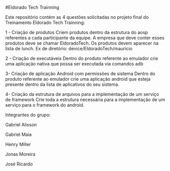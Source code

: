 #Eldorado Tech Trainning

Este repositório contém as 4 questões solicitadas no projeto final do 
Treinamento Eldorado Tech Trainning:

1 - Criação de produtos
Criem produtos dentro da estrutura do aosp referentes a cada participante da equipe. A
empresa que deve conter esses produtos deve se chamar EldoradoTech. Os produtos devem
aparecer na lista de lunch.
Ex de diretório: device/EldoradoTech/mauricio

2 - Criação de executáveis
Dentro do produto referente ao emulador crie uma aplicação nativa que possa ser executada
via comandos adb

3- Criação de aplicação Android com permissões de sistema
Dentro do produto referente ao emulador crie uma aplicação android que esteja presente
dentro da lista de aplicativos do seu sistema.

4- Criação da estrutura de arquivos para a implementação de um serviço de framework
Crie toda a estrutura necessária para a implementação de um serviço para o framework do
android.

Integrantes do grupo:

Gabriel Alisson
 
Gabriel Maia

Henry Miller

Jonas Moreira

José Ricardo
